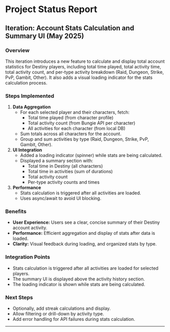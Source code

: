 # Project Status Report

## Iteration: Account Stats Calculation and Summary UI (May 2025)

### Overview
This iteration introduces a new feature to calculate and display total account statistics for Destiny players, including total time played, total activity time, total activity count, and per-type activity breakdown (Raid, Dungeon, Strike, PvP, Gambit, Other). It also adds a visual loading indicator for the stats calculation process.

### Steps Implemented
1. **Data Aggregation**
   - For each selected player and their characters, fetch:
     - Total time played (from character profile)
     - Total activity count (from Bungie API per character)
     - All activities for each character (from local DB)
   - Sum totals across all characters for the account.
   - Group and sum activities by type (Raid, Dungeon, Strike, PvP, Gambit, Other).
2. **UI Integration**
   - Added a loading indicator (spinner) while stats are being calculated.
   - Displayed a summary section with:
     - Total time in Destiny (all characters)
     - Total time in activities (sum of durations)
     - Total activity count
     - Per-type activity counts and times
3. **Performance**
   - Stats calculation is triggered after all activities are loaded.
   - Uses async/await to avoid UI blocking.

### Benefits
- **User Experience:** Users see a clear, concise summary of their Destiny account activity.
- **Performance:** Efficient aggregation and display of stats after data is loaded.
- **Clarity:** Visual feedback during loading, and organized stats by type.

### Integration Points
- Stats calculation is triggered after all activities are loaded for selected players.
- The summary UI is displayed above the activity history section.
- The loading indicator is shown while stats are being calculated.

### Next Steps
- Optionally, add streak calculations and display.
- Allow filtering or drill-down by activity type.
- Add error handling for API failures during stats calculation.

--- 